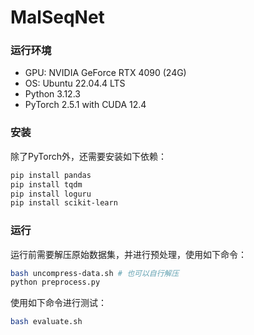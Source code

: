 # MalSeqNet

### 运行环境

- GPU: NVIDIA GeForce RTX 4090 (24G)
- OS: Ubuntu 22.04.4 LTS
- Python 3.12.3
- PyTorch 2.5.1 with CUDA 12.4

### 安装

除了PyTorch外，还需要安装如下依赖：

```bash
pip install pandas
pip install tqdm
pip install loguru
pip install scikit-learn
```

### 运行

运行前需要解压原始数据集，并进行预处理，使用如下命令：

```bash
bash uncompress-data.sh # 也可以自行解压
python preprocess.py
```

使用如下命令进行测试：

```bash
bash evaluate.sh
```

